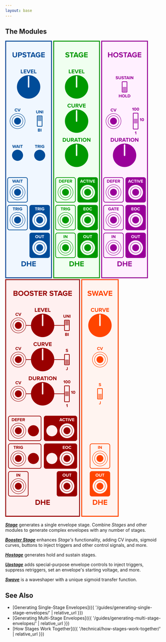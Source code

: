 ```yaml
---
layout: base
---
```


## The Modules

![_Upstage_](modules/upstage/panel.svg)
![_Stage_](modules/stage/panel.svg)
![_Hostage_](modules/hostage/panel.svg)
![_Booster Stage_](modules/booster-stage/panel.svg)
![_Swave_](modules/swave/panel.svg)

**[_Stage_](modules/stage/)**
generates a single envelope stage.
Combine _Stages_ and other modules
to generate complex envelopes
with any number of stages.

**[_Booster Stage_](modules/booster-stage/)**
enhances _Stage's_ functionality,
adding CV inputs,
sigmoid curves,
buttons to inject triggers and other control signals,
and more.

**[_Hostage_](modules/hostage/)**
generates hold and sustain stages.

**[_Upstage_](modules/upstage/)**
adds special-purpose envelope controls
to
inject triggers,
suppress retriggers,
set an envelope's starting voltage,
and more.

**[_Swave_](modules/swave/)**
is a waveshaper with a unique sigmoid transfer function.

## See Also

- [Generating Single-Stage Envelopes]({{ '/guides/generating-single-stage-envelopes/' | relative_url }})
- [Generating Multi-Stage Envelopes]({{ '/guides/generating-multi-stage-envelopes/' | relative_url }})
- [How Stages Work Together]({{ '/technical/how-stages-work-together/' | relative_url }})
